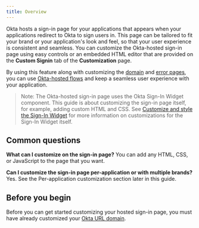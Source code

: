 ```yaml
---
title: Overview
---
```

Okta hosts a sign-in page for your applications that appears when your applications redirect to Okta to sign users in. This page can be tailored to fit your brand or your application's look and feel, so that your user experience is consistent and seamless. You can customize the Okta-hosted sign-in page using easy controls or an embedded HTML editor that are provided on the **Custom Signin** tab of the **Customization** page.

By using this feature along with customizing the [domain](/docs/guides/custom-url-domain/) and [error pages](/docs/guides/custom-error-pages/), you can use [Okta-hosted flows](/docs/concepts/okta-hosted-flows/) and keep a seamless user experience with your application. 

> Note: The Okta-hosted sign-in page uses the Okta Sign-In Widget component. This guide is about customizing the sign-in page itself, for example, adding custom HTML and CSS. See [Customize and style the Sign-In Widget](https://developer.okta.com/code/javascript/okta_sign-in_widget/) for more information on customizations for the Sign-In Widget itself.

## Common questions
**What can I customize on the sign-in page?**
You can add any HTML, CSS, or JavaScript to the page that you want.

**Can I customize the sign-in page per-application or with multiple brands?**
Yes. See the <GuideLink link="../customization-examples/#per-application-customization">Per-application customization</GuideLink> section later in this guide.

## Before you begin
Before you can get started customizing your hosted sign-in page, you must have already customized your [Okta URL domain](/docs/guides/custom-url-domain/).

<NextSectionLink/>
